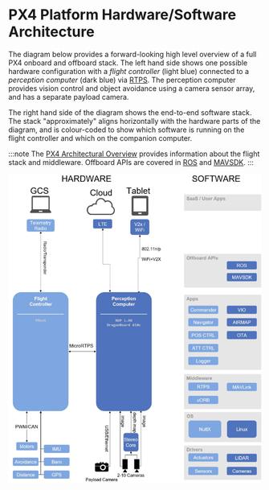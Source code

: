 # PX4 Platform Hardware/Software Architecture

The diagram below provides a forward-looking high level overview of a full PX4 onboard and offboard stack.
The left hand side shows one possible hardware configuration with a *flight controller* (light blue) connected to a *perception computer* (dark blue) via [RTPS](../middleware/micrortps.md).
The perception computer provides vision control and object avoidance using a camera sensor array, and has a separate payload camera.

The right hand side of the diagram shows the end-to-end software stack.
The stack "approximately" aligns horizontally with the hardware parts of the diagram, and is colour-coded to show which software is running on the flight controller and which on the companion computer.

:::note
The [PX4 Architectural Overview](../concept/architecture.md) provides information about the flight stack and middleware.
Offboard APIs are covered in [ROS](../ros/README.md) and [MAVSDK](https://mavsdk.mavlink.io/develop/en/index.html).
:::

![PX4 Platform architecture](../../assets/diagrams/dronecode_platform_architecture.jpg)

<!-- The drawing is on draw.io: https://drive.google.com/file/d/14sgSpcs7NcBatW-qn0dLtyMHvwNMSSlm/view?usp=sharing. Request access from dev team. -->
